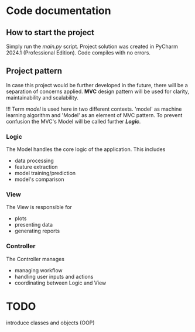 # Code documentation

## How to start the project

Simply run the *main.py* script. Project solution was created in PyCharm 2024.1 (Professional Edition). Code compiles with no errors.

## Project pattern

In case this project would be further developed in the future, there will be a separation of concerns applied. **MVC** design pattern will be used for clarity, maintainability and scalability.  

!!! Term *model* is used here in two different contexts. 'model' as machine learning algorithm and 'Model' as an element of MVC pattern.
To prevent confusion the MVC's Model will be called further ***Logic***.

### Logic
The Model handles the core logic of the application. This includes
- data processing
- feature extraction
- model training/prediction
- model's comparison

### View
The View is responsible for 

- plots
- presenting data
- generating reports 

### Controller
The Controller manages

- managing workflow
- handling user inputs and actions
- coordinating between Logic and View

# TODO
introduce classes and objects (OOP)